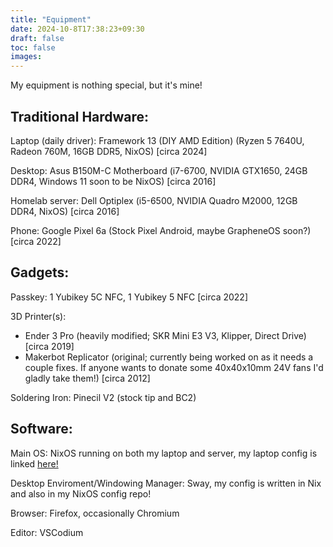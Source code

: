 ```yaml
---
title: "Equipment"
date: 2024-10-8T17:38:23+09:30
draft: false
toc: false
images:
---
```

My equipment is nothing special, but it's mine!

## Traditional Hardware:

Laptop (daily driver): Framework 13 (DIY AMD Edition) (Ryzen 5 7640U, Radeon 760M, 16GB DDR5, NixOS) [circa 2024] 

Desktop: Asus B150M-C Motherboard (i7-6700, NVIDIA GTX1650, 24GB DDR4, Windows 11 soon to be NixOS) [circa 2016]

Homelab server: Dell Optiplex (i5-6500, NVIDIA Quadro M2000, 12GB DDR4, NixOS) [circa 2016]

Phone: Google Pixel 6a (Stock Pixel Android, maybe GrapheneOS soon?) [circa 2022]

## Gadgets:

Passkey: 1 Yubikey 5C NFC, 1 Yubikey 5 NFC [circa 2022]

3D Printer(s): 
- Ender 3 Pro (heavily modified; SKR Mini E3 V3, Klipper, Direct Drive) [circa 2019]
- Makerbot Replicator (original; currently being worked on as it needs a couple fixes. If anyone wants to donate some 40x40x10mm 24V fans I'd gladly take them!) [circa 2012]

Soldering Iron: Pinecil V2 (stock tip and BC2)

## Software:

Main OS: NixOS running on both my laptop and server, my laptop config is linked [here!](https://github.com/techyporcupine/nixos-config)

Desktop Enviroment/Windowing Manager: Sway, my config is written in Nix and also in my NixOS config repo!

Browser: Firefox, occasionally Chromium

Editor: VSCodium